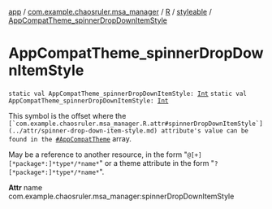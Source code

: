 [app](../../../index.md) / [com.example.chaosruler.msa_manager](../../index.md) / [R](../index.md) / [styleable](index.md) / [AppCompatTheme_spinnerDropDownItemStyle](.)

# AppCompatTheme_spinnerDropDownItemStyle

`static val AppCompatTheme_spinnerDropDownItemStyle: `[`Int`](https://kotlinlang.org/api/latest/jvm/stdlib/kotlin/-int/index.html)
`static val AppCompatTheme_spinnerDropDownItemStyle: `[`Int`](https://kotlinlang.org/api/latest/jvm/stdlib/kotlin/-int/index.html)

This symbol is the offset where the ``[`com.example.chaosruler.msa_manager.R.attr#spinnerDropDownItemStyle`](../attr/spinner-drop-down-item-style.md) attribute's value can be found in the ``[`#AppCompatTheme`](-app-compat-theme.md) array.

May be a reference to another resource, in the form "`@[+][*package*:]*type*/*name*`" or a theme attribute in the form "`?[*package*:]*type*/*name*`".

**Attr**
name com.example.chaosruler.msa_manager:spinnerDropDownItemStyle


